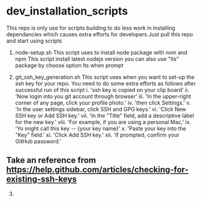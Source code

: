 # dev_installation_scripts

This repo is only use for scripts building to do less work in installing dependancies which causes extra efforts for developers
Just pull this repo and start using scripts

1. node-setup.sh
  This script uses to install node package with nvm and npm
  This script install latest nodejs version
  you can also use "lts" package by choose option lts when prompt
  
2. git_ssh_key_generation.sh
  This script uses when you want to set-up the ssh key for your repo.
  You need to do some extra efforts as follows after successful run of this script
  i.    'ssh key is copied on your clip board'
  ii.   'Now login into you git account through browser'
  iii.  'In the upper-right corner of any page, click your profile photo.'
  iv.   'then click Settings.'
  v.    'In the user settings sidebar, click SSH and GPG keys.'
  vi.   'Click New SSH key or Add SSH key.'
  vii.  'In the "Title" field, add a descriptive label for the new key.' 
  viii. 'For example, if you are using a personal Mac,' 
  ix.   'Yo might call this key -- {your key name}'
  x.    'Paste your key into the "Key" field.'
  xi.   'Click Add SSH key.'
  xii.  'If prompted, confirm your GitHub password.'
  
  Take an reference from https://help.github.com/articles/checking-for-existing-ssh-keys
  --------------------------------------------------
 
 3.
  
